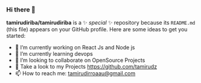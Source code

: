 ### Hi there 👋


**tamirudiriba/tamirudiriba** is a ✨ _special_ ✨ repository because its `README.md` (this file) appears on your GitHub profile.
Here are some ideas to get you started:

- 🔭 I’m currently working on React Js and Node js 
- 🌱 I’m currently learning devops
- 👯 I’m looking to collaborate on OpenSource Projects
- 🤔 Take a look to my Projects https://github.com/tamirudz 
- 📫 How to reach me: tamirudirroaau@gmail.com
